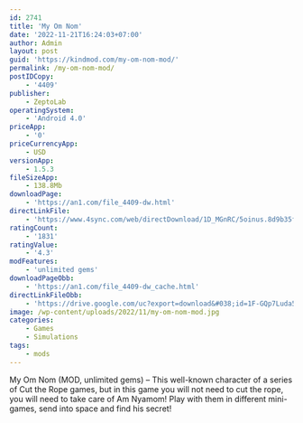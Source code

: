 ```yaml
---
id: 2741
title: 'My Om Nom'
date: '2022-11-21T16:24:03+07:00'
author: Admin
layout: post
guid: 'https://kindmod.com/my-om-nom-mod/'
permalink: /my-om-nom-mod/
postIDCopy:
    - '4409'
publisher:
    - ZeptoLab
operatingSystem:
    - 'Android 4.0'
priceApp:
    - '0'
priceCurrencyApp:
    - USD
versionApp:
    - 1.5.3
fileSizeApp:
    - 138.8Mb
downloadPage:
    - 'https://an1.com/file_4409-dw.html'
directLinkFile:
    - 'https://www.4sync.com/web/directDownload/1D_MGnRC/5oinus.8d9b35f1ca4b7c03504e44f60dd4e055'
ratingCount:
    - '1831'
ratingValue:
    - '4.3'
modFeatures:
    - 'unlimited gems'
downloadPageObb:
    - 'https://an1.com/file_4409-dw_cache.html'
directLinkFileObb:
    - 'https://drive.google.com/uc?export=download&#038;id=1F-GQp7Luda5OOM17T_2q1dMX1nwJT6ML'
image: /wp-content/uploads/2022/11/my-om-nom-mod.jpg
categories:
    - Games
    - Simulations
tags:
    - mods
---
```


My Om Nom (MOD, unlimited gems) – This well-known character of a series of Cut the Rope games, but in this game you will not need to cut the rope, you will need to take care of Am Nyamom! Play with them in different mini-games, send into space and find his secret!